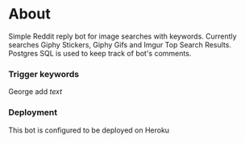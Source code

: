 # About

Simple Reddit reply bot for image searches with keywords.
Currently searches Giphy Stickers, Giphy Gifs and Imgur Top Search Results.
Postgres SQL is used to keep track of bot's comments.

### Trigger keywords

George add *text*

### Deployment

This bot is configured to be deployed on Heroku


